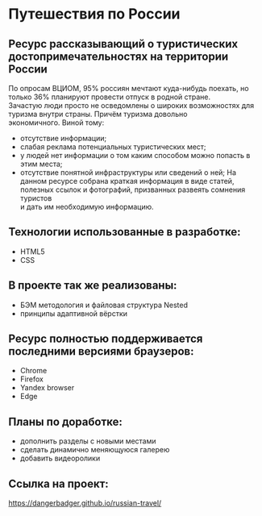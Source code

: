 # Путешествия по России
## Ресурс рассказывающий о туристических достопримечательностях на территории России
По опросам ВЦИОМ, 95% россиян мечтают куда-нибудь поехать, но только 36% планируют провести отпуск в родной стране.  
Зачастую люди просто не осведомлены о широких возможностях для туризма внутри страны. Причём туризма довольно  
экономичного. Виной тому:
* отсутствие информации;
* слабая реклама потенциальных туристических мест;
* у людей нет информации о том каким способом можно попасть в этим места;
* отсутствие понятной инфраструктуры или сведений о ней;
На данном ресурсе собрана краткая информация в виде статей, полезных ссылок и фотографий, призванных развеять сомнения туристов  
и дать им необходимую информацию.  
## Технологии использованные в разработке:
* HTML5
* CSS
## В проекте так же реализованы:
* БЭМ методология и файловая структура Nested
* принципы адаптивной вёрстки
## Ресурс полностью поддерживается последними версиями браузеров:
* Chrome
* Firefox
* Yandex browser
* Edge
## Планы по доработке:
* дополнить разделы с новыми местами
* сделать динамично меняющуюся галерею
* добавить видеоролики
## Ссылка на проект:
https://dangerbadger.github.io/russian-travel/

